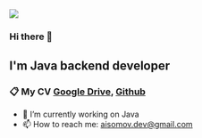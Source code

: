## ![](https://komarev.com/ghpvc/?username=AlibekIsomov&color=blueviolet&style=flat-square)
### Hi there 👋
##  I'm Java backend developer
### 📋 My CV [Google Drive](https://drive.google.com/file/d/1JYtJqAXMRkRpvBxMvIJnQthZb9FGNBBe/view?usp=drive_link), [Github](https://github.com/AlibekIsomov/AI-resume)
- 🔭 I’m currently working on Java 
- 📫 How to reach me: aisomov.dev@gmail.com
  

